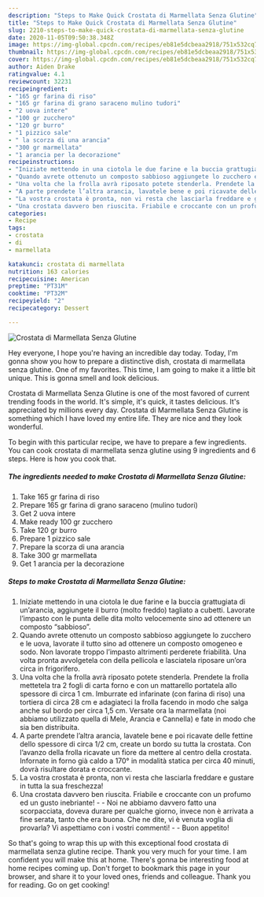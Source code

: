 ```yaml
---
description: "Steps to Make Quick Crostata di Marmellata Senza Glutine"
title: "Steps to Make Quick Crostata di Marmellata Senza Glutine"
slug: 2210-steps-to-make-quick-crostata-di-marmellata-senza-glutine
date: 2020-11-05T09:50:38.348Z
image: https://img-global.cpcdn.com/recipes/eb81e5dcbeaa2918/751x532cq70/crostata-di-marmellata-senza-glutine-recipe-main-photo.jpg
thumbnail: https://img-global.cpcdn.com/recipes/eb81e5dcbeaa2918/751x532cq70/crostata-di-marmellata-senza-glutine-recipe-main-photo.jpg
cover: https://img-global.cpcdn.com/recipes/eb81e5dcbeaa2918/751x532cq70/crostata-di-marmellata-senza-glutine-recipe-main-photo.jpg
author: Aiden Drake
ratingvalue: 4.1
reviewcount: 32231
recipeingredient:
- "165 gr farina di riso"
- "165 gr farina di grano saraceno mulino tudori"
- "2 uova intere"
- "100 gr zucchero"
- "120 gr burro"
- "1 pizzico sale"
- " la scorza di una arancia"
- "300 gr marmellata"
- "1 arancia per la decorazione"
recipeinstructions:
- "Iniziate mettendo in una ciotola le due farine e la buccia grattugiata di un’arancia, aggiungete il burro (molto freddo) tagliato a cubetti. Lavorate l’impasto con le punta delle dita molto velocemente sino ad ottenere un composto “sabbioso”."
- "Quando avrete ottenuto un composto sabbioso aggiungete lo zucchero e le uova, lavorate il tutto sino ad ottenere un composto omogeneo e sodo. Non lavorate troppo l’impasto altrimenti perderete friabilità. Una volta pronta avvolgetela con della pellicola e lasciatela riposare un’ora circa in frigorifero."
- "Una volta che la frolla avrà riposato potete stenderla. Prendete la frolla mettetela tra 2 fogli di carta forno e con un mattarello portatela allo spessore di circa 1 cm. Imburrate ed infarinate (con farina di riso) una tortiera di circa 28 cm e adagiateci la frolla facendo in modo che salga anche sul bordo per circa 1,5 cm. Versate ora la marmellata (noi abbiamo utilizzato quella di Mele, Arancia e Cannella) e fate in modo che sia ben distribuita."
- "A parte prendete l’altra arancia, lavatele bene e poi ricavate delle fettine dello spessore di circa 1/2 cm, create un bordo su tutta la crostata. Con l’avanzo della frolla ricavate un fiore da mettere al centro della crostata. Infornate in forno già caldo a 170° in modalità statica per circa 40 minuti, dovrà risultare dorata e croccante."
- "La vostra crostata è pronta, non vi resta che lasciarla freddare e gustare in tutta la sua freschezza!"
- "Una crostata davvero ben riuscita. Friabile e croccante con un profumo ed un gusto inebriante!  Noi ne abbiamo davvero fatto una scorpacciata, doveva durare per qualche giorno, invece non è arrivata a fine serata, tanto che era buona. Che ne dite, vi è venuta voglia di provarla? Vi aspettiamo con i vostri commenti!  Buon appetito!"
categories:
- Recipe
tags:
- crostata
- di
- marmellata

katakunci: crostata di marmellata 
nutrition: 163 calories
recipecuisine: American
preptime: "PT31M"
cooktime: "PT32M"
recipeyield: "2"
recipecategory: Dessert

---
```



![Crostata di Marmellata Senza Glutine](https://img-global.cpcdn.com/recipes/eb81e5dcbeaa2918/751x532cq70/crostata-di-marmellata-senza-glutine-recipe-main-photo.jpg)

Hey everyone, I hope you're having an incredible day today. Today, I'm gonna show you how to prepare a distinctive dish, crostata di marmellata senza glutine. One of my favorites. This time, I am going to make it a little bit unique. This is gonna smell and look delicious.

Crostata di Marmellata Senza Glutine is one of the most favored of current trending foods in the world. It's simple, it's quick, it tastes delicious. It's appreciated by millions every day. Crostata di Marmellata Senza Glutine is something which I have loved my entire life. They are nice and they look wonderful.




To begin with this particular recipe, we have to prepare a few ingredients. You can cook crostata di marmellata senza glutine using 9 ingredients and 6 steps. Here is how you cook that.

<!--inarticleads1-->

##### The ingredients needed to make Crostata di Marmellata Senza Glutine:

1. Take 165 gr farina di riso
1. Prepare 165 gr farina di grano saraceno (mulino tudori)
1. Get 2 uova intere
1. Make ready 100 gr zucchero
1. Take 120 gr burro
1. Prepare 1 pizzico sale
1. Prepare  la scorza di una arancia
1. Take 300 gr marmellata
1. Get 1 arancia per la decorazione




<!--inarticleads2-->

##### Steps to make Crostata di Marmellata Senza Glutine:

1. Iniziate mettendo in una ciotola le due farine e la buccia grattugiata di un’arancia, aggiungete il burro (molto freddo) tagliato a cubetti. Lavorate l’impasto con le punta delle dita molto velocemente sino ad ottenere un composto “sabbioso”.
1. Quando avrete ottenuto un composto sabbioso aggiungete lo zucchero e le uova, lavorate il tutto sino ad ottenere un composto omogeneo e sodo. Non lavorate troppo l’impasto altrimenti perderete friabilità. Una volta pronta avvolgetela con della pellicola e lasciatela riposare un’ora circa in frigorifero.
1. Una volta che la frolla avrà riposato potete stenderla. Prendete la frolla mettetela tra 2 fogli di carta forno e con un mattarello portatela allo spessore di circa 1 cm. Imburrate ed infarinate (con farina di riso) una tortiera di circa 28 cm e adagiateci la frolla facendo in modo che salga anche sul bordo per circa 1,5 cm. Versate ora la marmellata (noi abbiamo utilizzato quella di Mele, Arancia e Cannella) e fate in modo che sia ben distribuita.
1. A parte prendete l’altra arancia, lavatele bene e poi ricavate delle fettine dello spessore di circa 1/2 cm, create un bordo su tutta la crostata. Con l’avanzo della frolla ricavate un fiore da mettere al centro della crostata. Infornate in forno già caldo a 170° in modalità statica per circa 40 minuti, dovrà risultare dorata e croccante.
1. La vostra crostata è pronta, non vi resta che lasciarla freddare e gustare in tutta la sua freschezza!
1. Una crostata davvero ben riuscita. Friabile e croccante con un profumo ed un gusto inebriante! -  - Noi ne abbiamo davvero fatto una scorpacciata, doveva durare per qualche giorno, invece non è arrivata a fine serata, tanto che era buona. Che ne dite, vi è venuta voglia di provarla? Vi aspettiamo con i vostri commenti! -  - Buon appetito!




So that's going to wrap this up with this exceptional food crostata di marmellata senza glutine recipe. Thank you very much for your time. I am confident you will make this at home. There's gonna be interesting food at home recipes coming up. Don't forget to bookmark this page in your browser, and share it to your loved ones, friends and colleague. Thank you for reading. Go on get cooking!
